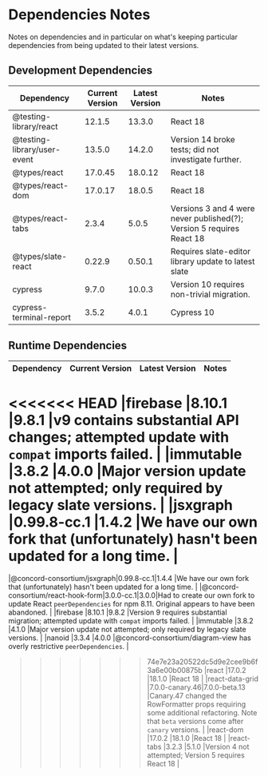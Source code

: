 # Dependencies Notes

Notes on dependencies and in particular on what's keeping particular dependencies from being updated to their latest versions.

## Development Dependencies

|Dependency                  |Current Version|Latest Version|Notes                                                                                |
|----------------------------|---------------|--------------|-------------------------------------------------------------------------------------|
|@testing-library/react      |12.1.5         |13.3.0        |React 18                                                                             |
|@testing-library/user-event |13.5.0         |14.2.0        |Version 14 broke tests; did not investigate further.                                 |
|@types/react                |17.0.45        |18.0.12       |React 18                                                                             |
|@types/react-dom            |17.0.17        |18.0.5        |React 18                                                                             |
|@types/react-tabs           |2.3.4          |5.0.5         |Versions 3 and 4 were never published(?); Version 5 requires React 18                |
|@types/slate-react          |0.22.9         |0.50.1        |Requires slate-editor library update to latest slate                                 |
|cypress                     |9.7.0          |10.0.3        |Version 10 requires non-trivial migration.                                           |
|cypress-terminal-report     |3.5.2          |4.0.1         |Cypress 10                                                                           |

## Runtime Dependencies

|Dependency          |Current Version|Latest Version|Notes                                                                                |
|--------------------|---------------|--------------|-------------------------------------------------------------------------------------|
<<<<<<< HEAD
|firebase            |8.10.1         |9.8.1         |v9 contains substantial API changes; attempted update with `compat` imports failed.  |
|immutable           |3.8.2          |4.0.0         |Major version update not attempted; only required by legacy slate versions.          |
|jsxgraph            |0.99.8-cc.1    |1.4.2         |We have our own fork that (unfortunately) hasn't been updated for a long time.       |
=======
|@concord-consortium/jsxgraph|0.99.8-cc.1|1.4.4     |We have our own fork that (unfortunately) hasn't been updated for a long time.       |
|@concord-consortium/react-hook-form|3.0.0-cc.1|3.0.0|Had to create our own fork to update React `peerDependencies` for npm 8.11. Original appears to have been abandoned. |
|firebase            |8.10.1         |9.8.2         |Version 9 requires substantial migration; attempted update with `compat` imports failed. |
|immutable           |3.8.2          |4.1.0         |Major version update not attempted; only required by legacy slate versions.          |
|nanoid              |3.3.4          |4.0.0         |@concord-consortium/diagram-view has overly restrictive `peerDependencies`.          |
>>>>>>> 74e7e23a20522dc5d9e2cee9b6f3a6e00b00875b
|react               |17.0.2         |18.1.0        |React 18                                                                             |
|react-data-grid     |7.0.0-canary.46|7.0.0-beta.13 |Canary.47 changed the RowFormatter props requiring some additional refactoring. Note that `beta` versions come after `canary` versions. |
|react-dom           |17.0.2         |18.1.0        |React 18                                                                             |
|react-tabs          |3.2.3          |5.1.0         |Version 4 not attempted; Version 5 requires React 18                                 |
